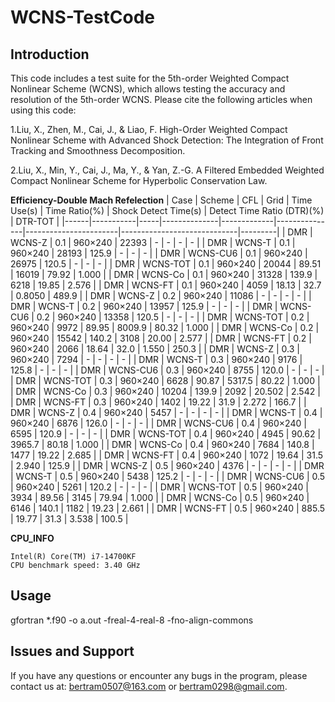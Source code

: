 # WCNS-TestCode
## Introduction

This code includes a test suite for the 5th-order Weighted Compact Nonlinear Scheme (WCNS), which allows testing the accuracy and resolution of the 5th-order WCNS. Please cite the following articles when using this code:

1.Liu, X., Zhen, M., Cai, J., & Liao, F. High-Order Weighted Compact Nonlinear Scheme with Advanced Shock Detection: The Integration of Front Tracking and Smoothness Decomposition.

2.Liu, X., Min, Y., Cai, J., Ma, Y., & Yan, Z.-G. A Filtered Embedded Weighted Compact Nonlinear Scheme for Hyperbolic Conservation Law.

 **Efficiency-Double Mach Refelection** 
| Case | Scheme    | CFL | Grid         | Time Use(s) | Time Ratio(%) | Shock Detect Time(s) | Detect Time Ratio (DTR)(%) | DTR-TOT |
|------|-----------|-----|--------------|-------------|---------------|-----------------------|-----------------------------|---------|
| DMR  | WCNS-Z    | 0.1 | 960×240      | 22393       | -             | -                     | -                           | -       |
| DMR  | WCNS-T    | 0.1 | 960×240      | 28193       | 125.9         | -                     | -                           | -       |
| DMR  | WCNS-CU6  | 0.1 | 960×240      | 26975       | 120.5         | -                     | -                           | -       |
| DMR  | WCNS-TOT  | 0.1 | 960×240      | 20044       | 89.51         | 16019                | 79.92                       | 1.000   |
| DMR  | WCNS-Co   | 0.1 | 960×240      | 31328       | 139.9         | 6218                 | 19.85                       | 2.576   |
| DMR  | WCNS-FT   | 0.1 | 960×240      | 4059        | 18.13         | 32.7                 | 0.8050                      | 489.9   |
| DMR  | WCNS-Z    | 0.2 | 960×240      | 11086       | -             | -                     | -                           | -       |
| DMR  | WCNS-T    | 0.2 | 960×240      | 13957       | 125.9         | -                     | -                           | -       |
| DMR  | WCNS-CU6  | 0.2 | 960×240      | 13358       | 120.5         | -                     | -                           | -       |
| DMR  | WCNS-TOT  | 0.2 | 960×240      | 9972        | 89.95         | 8009.9               | 80.32                       | 1.000   |
| DMR  | WCNS-Co   | 0.2 | 960×240      | 15542       | 140.2         | 3108                 | 20.00                       | 2.577   |
| DMR  | WCNS-FT   | 0.2 | 960×240      | 2066        | 18.64         | 32.0                 | 1.550                       | 250.3   |
| DMR  | WCNS-Z    | 0.3 | 960×240      | 7294        | -             | -                     | -                           | -       |
| DMR  | WCNS-T    | 0.3 | 960×240      | 9176        | 125.8         | -                     | -                           | -       |
| DMR  | WCNS-CU6  | 0.3 | 960×240      | 8755        | 120.0         | -                     | -                           | -       |
| DMR  | WCNS-TOT  | 0.3 | 960×240      | 6628        | 90.87         | 5317.5               | 80.22                       | 1.000   |
| DMR  | WCNS-Co   | 0.3 | 960×240      | 10204       | 139.9         | 2092                 | 20.502                      | 2.542   |
| DMR  | WCNS-FT   | 0.3 | 960×240      | 1402        | 19.22         | 31.9                 | 2.272                       | 166.7   |
| DMR  | WCNS-Z    | 0.4 | 960×240      | 5457        | -             | -                     | -                           | -       |
| DMR  | WCNS-T    | 0.4 | 960×240      | 6876        | 126.0         | -                     | -                           | -       |
| DMR  | WCNS-CU6  | 0.4 | 960×240      | 6595        | 120.9         | -                     | -                           | -       |
| DMR  | WCNS-TOT  | 0.4 | 960×240      | 4945        | 90.62         | 3965.7               | 80.18                       | 1.000   |
| DMR  | WCNS-Co   | 0.4 | 960×240      | 7684        | 140.8         | 1477                 | 19.22                       | 2.685   |
| DMR  | WCNS-FT   | 0.4 | 960×240      | 1072        | 19.64         | 31.5                 | 2.940                       | 125.9   |
| DMR  | WCNS-Z    | 0.5 | 960×240      | 4376        | -             | -                     | -                           | -       |
| DMR  | WCNS-T    | 0.5 | 960×240      | 5438        | 125.2         | -                     | -                           | -       |
| DMR  | WCNS-CU6  | 0.5 | 960×240      | 5261        | 120.2         | -                     | -                           | -       |
| DMR  | WCNS-TOT  | 0.5 | 960×240      | 3934        | 89.56         | 3145                 | 79.94                       | 1.000   |
| DMR  | WCNS-Co   | 0.5 | 960×240      | 6146        | 140.1         | 1182                 | 19.23                       | 2.661   |
| DMR  | WCNS-FT   | 0.5 | 960×240      | 885.5       | 19.77         | 31.3                 | 3.538                       | 100.5   |


 **CPU_INFO** 

    Intel(R) Core(TM) i7-14700KF
    CPU benchmark speed: 3.40 GHz

## Usage

gfortran *.f90 -o a.out -freal-4-real-8 -fno-align-commons

## Issues and Support

If you have any questions or encounter any bugs in the program, please contact us at: bertram0507@163.com or bertram0298@gmail.com.
